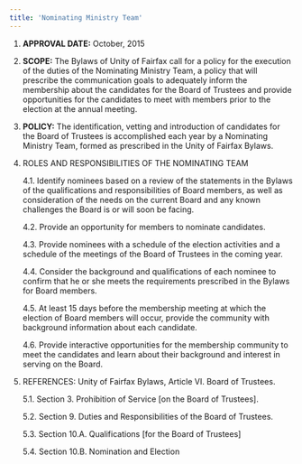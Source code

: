 ```yaml
---
title: 'Nominating Ministry Team'
---
```



1.	**APPROVAL DATE:**  October, 2015

2.	**SCOPE:**  The Bylaws of Unity of Fairfax call for a policy for the execution of the duties of the Nominating Ministry Team, a policy that will prescribe the communication goals to adequately inform the membership about the candidates for the Board of Trustees and provide opportunities for the candidates to meet with members prior to the election at the annual meeting.

3.	**POLICY:**  The identification, vetting and introduction of candidates for the Board of Trustees is accomplished each year by a Nominating Ministry Team, formed as prescribed in the Unity of Fairfax Bylaws.

4.	ROLES AND RESPONSIBILITIES OF THE NOMINATING TEAM

    4.1.	Identify nominees based on a review of the statements in the Bylaws of the qualifications and responsibilities of Board members, as well as consideration of the needs on the current Board and any known challenges the Board is or will soon be facing.

    4.2.	Provide an opportunity for members to nominate candidates.

    4.3.	Provide nominees with a schedule of the election activities and a schedule of the meetings of the Board of Trustees in the coming year.

    4.4.	Consider the background and qualifications of each nominee to confirm that he or she meets the requirements prescribed in the Bylaws for Board members.

    4.5.	At least 15 days before the membership meeting at which the election of Board members will occur, provide the community with background information about each candidate.

    4.6.	Provide interactive opportunities for the membership community to meet the candidates and learn about their background and interest in serving on the Board.

5.	REFERENCES: Unity of Fairfax Bylaws, Article VI. Board of Trustees.

    5.1.	Section 3. Prohibition of Service [on the Board of Trustees].

    5.2.	Section 9. Duties and Responsibilities of the Board of Trustees.

    5.3.	Section 10.A. Qualifications [for the Board of Trustees]

    5.4.	Section 10.B.  Nomination and Election
